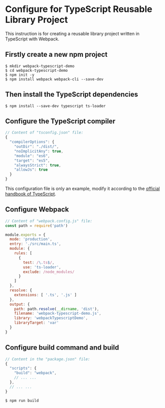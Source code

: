 # Configure for TypeScript Reusable Library Project
This instruction is for creating a reusable library project written in TypeScript with Webpack.

## Firstly create a new npm project

```shell
$ mkdir webpack-typescript-demo
$ cd webpack-typescript-demo
$ npm init -y
$ npm install webpack webpack-cli --save-dev
```

## Then install the TypeScript dependencies

```shell
$ npm install --save-dev typescript ts-loader
```

## Configure the TypeScript compiler

```javascript
// Content of "tsconfig.json" file:
{
  "compilerOptions": {
    "outDir": "./dist/",
    "noImplicitAny": true,
    "module": "es6",
    "target": "es5",
    "alwaysStrict": true,
    "allowJs": true
  }
}
```

This configuration file is only an example, modify it according to the [official handbook of TypeScript](https://www.typescriptlang.org/docs/handbook/compiler-options.html).

## Configure Webpack

```javascript
// Content of "webpack.config.js" file:
const path = require('path')

module.exports = {
  mode: 'production',
  entry: './src/main.ts',
  module: {
    rules: [
      {
        test: /\.ts$/,
        use: 'ts-loader',
        exclude: /node_modules/
      }
    ]
  },
  resolve: {
    extensions: [ '.ts', '.js' ]
  },
  output: {
    path: path.resolve(__dirname, 'dist'),
    filename: 'webpack-typescript-demo.js',
    library: 'webpackTypescriptDemo',
    libraryTarget: 'var'
  }
}
```

## Configure build command and build

```javascript
// Content in the "package.json" file:
{
  "scripts": {
    "build": "webpack",
    // ... ...
  },
  // ... ...
}
```

```shell
$ npm run build
```
